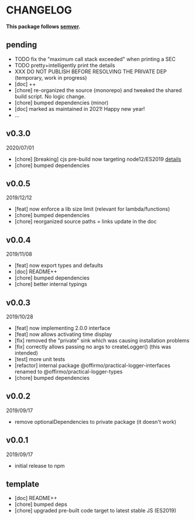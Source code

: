 # CHANGELOG
**This package follows [semver](https://semver.org/).**

## pending
* TODO fix the "maximum call stack exceeded" when printing a SEC
* TODO pretty+intelligently print the details
* XXX DO NOT PUBLISH BEFORE RESOLVING THE PRIVATE DEP (temporary, work in progress)
* [doc] ++
* [chore] re-organized the source (monorepo) and tweaked the shared build script. No logic change.
* [chore] bumped dependencies (minor)
* [doc] marked as maintained in 2021! Happy new year!
* ...

## v0.3.0
2020/07/01
* [chore] [breaking] cjs pre-build now targeting node12/ES2019 [details](../../CONTRIBUTING/module-exports.md)
* [chore] bumped dependencies

## v0.0.5
2019/12/12
* [feat] now enforce a lib size limit (relevant for lambda/functions)
* [chore] bumped dependencies
* [chore] reorganized source paths = links update in the doc

## v0.0.4
2019/11/08
* [feat] now export types and defaults
* [doc] README++
* [chore] bumped dependencies
* [chore] better internal typings

## v0.0.3
2019/10/28
* [feat] now implementing 2.0.0 interface
* [feat] now allows activating time display
* [fix] removed the "private" sink which was causing installation problems
* [fix] correctly allows passing no args to createLogger() (this was intended)
* [test] more unit tests
* [refactor] internal package @offirmo/practical-logger-interfaces renamed to @offirmo/practical-logger-types
* [chore] bumped dependencies

## v0.0.2
2019/09/17
* remove optionalDependencies to private package (it doesn't work)

## v0.0.1
2019/09/17
* initial release to npm

## template
* [doc] README++
* [chore] bumped deps
* [chore] upgraded pre-built code target to latest stable JS (ES2019)
